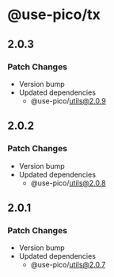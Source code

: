 # @use-pico/tx

## 2.0.3

### Patch Changes

- Version bump
- Updated dependencies
    - @use-pico/utils@2.0.9

## 2.0.2

### Patch Changes

- Version bump
- Updated dependencies
    - @use-pico/utils@2.0.8

## 2.0.1

### Patch Changes

- Version bump
- Updated dependencies
    - @use-pico/utils@2.0.7

